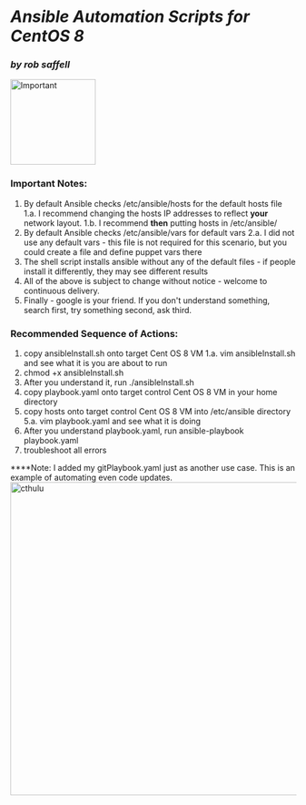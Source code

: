 # ***Ansible Automation Scripts for CentOS 8***
### *by rob saffell*
<img src="https://cdn.pixabay.com/photo/2016/09/29/13/51/important-1702878_640.png" alt="Important" width="150"></img>
### **Important Notes:**
1. By default Ansible checks /etc/ansible/hosts for the default hosts file
1.a. I recommend changing the hosts IP addresses to reflect **your** network layout.
1.b. I recommend **then** putting hosts in /etc/ansible/
2. By default Ansible checks /etc/ansible/vars for default vars
2.a. I did not use any default vars - this file is not required for this scenario, but you could create a file and define puppet vars there
3. The shell script installs ansible without any of the default files - if people install it differently, they may see different results
4. All of the above is subject to change without notice - welcome to continuous delivery.
5. Finally - google is your friend. If you don't understand something, search first, try something second, ask third.

### Recommended Sequence of Actions:
1. copy ansibleInstall.sh onto target Cent OS 8 VM
1.a. vim ansibleInstall.sh and see what it is you are about to run
2. chmod +x ansibleInstall.sh
3. After you understand it, run ./ansibleInstall.sh
4. copy playbook.yaml onto target control Cent OS 8 VM in your home directory
5. copy hosts onto target control Cent OS 8 VM into /etc/ansible directory
5.a. vim playbook.yaml and see what it is doing
6. After you understand playbook.yaml, run ansible-playbook playbook.yaml
7. troubleshoot all errors

****Note: I added my gitPlaybook.yaml just as another use case. This is an example of automating even code updates.
<img src="http://cdn2.hubspot.net/hub/293166/images/gothic%20dreams%20cthulhu%20the%20chase.jpg" alt="cthulu" width="550"></img>
